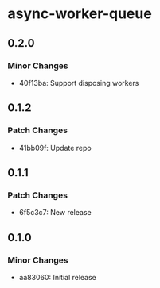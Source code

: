 # async-worker-queue

## 0.2.0

### Minor Changes

- 40f13ba: Support disposing workers

## 0.1.2

### Patch Changes

- 41bb09f: Update repo

## 0.1.1

### Patch Changes

- 6f5c3c7: New release

## 0.1.0

### Minor Changes

- aa83060: Initial release
